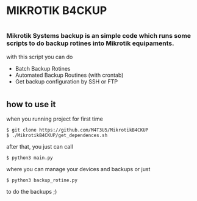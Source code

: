 # MIKROTIK B4CKUP
#
#
#
 ### Mikrotik Systems backup is an simple code which runs some scripts to do backup rotines into Mikrotik equipaments.

with this script you can do

  - Batch Backup Rotines   
  - Automated Backup Routines (with crontab)
  - Get backup configuration by SSH or FTP
#
#
#

## how to use it

when you running project for first time 

    $ git clone https://github.com/M4T3U5/MikrotikB4CKUP
    $ ./MikrotikB4CKUP/get_dependences.sh
    
after that, you just can call

    $ python3 main.py
where you can manage your devices and backups or just
    
    $ python3 backup_rotine.py
to do the backups ;)
